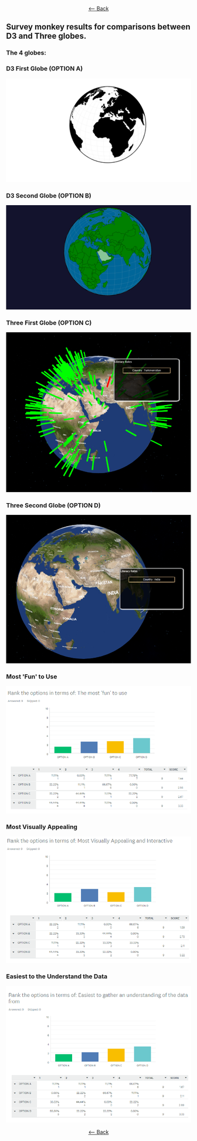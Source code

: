 <div align = center>
  
  [<-- Back](https://github.com/jess-mw/desk23/tree/main/Documentation/3.%20UX%20Design#sprint-2-incorporating-interactivity)
  
  </div>

## Survey monkey results for comparisons between D3 and Three globes.

### The 4 globes: 

### D3 First Globe (OPTION A) 
![image](https://github.com/jess-mw/desk23/blob/main/Documentation/3.%20UX%20Design/Feedback/Second%20SurveyMonkey%20Results/Design%20Choice%201.png)

### D3 Second Globe (OPTION B) 
![image](https://github.com/jess-mw/desk23/blob/main/Documentation/3.%20UX%20Design/Feedback/Second%20SurveyMonkey%20Results/Design%20Choice%202.png)

### Three First Globe (OPTION C) 
![image](https://github.com/jess-mw/desk23/blob/main/Documentation/3.%20UX%20Design/Feedback/Second%20SurveyMonkey%20Results/Design%20Choice%203.PNG)

### Three Second Globe (OPTION D) 
![image](https://github.com/jess-mw/desk23/blob/main/Documentation/3.%20UX%20Design/Feedback/Second%20SurveyMonkey%20Results/Design%20Choice%204.PNG)

### Most 'Fun' to Use 
![image](https://github.com/jess-mw/desk23/blob/main/Documentation/3.%20UX%20Design/Feedback/Second%20SurveyMonkey%20Results/MostFun.PNG)

### Most Visually Appealing
![image](https://github.com/jess-mw/desk23/blob/main/Documentation/3.%20UX%20Design/Feedback/Second%20SurveyMonkey%20Results/MostVisuallyAppealing.PNG)

### Easiest to the Understand the Data
![image](https://github.com/jess-mw/desk23/blob/main/Documentation/3.%20UX%20Design/Feedback/Second%20SurveyMonkey%20Results/UnderstandingTheData.PNG)

<div align = center>
  
  [<-- Back](https://github.com/jess-mw/desk23/tree/main/Documentation/3.%20UX%20Design#sprint-2-incorporating-interactivity)
  
  </div>
